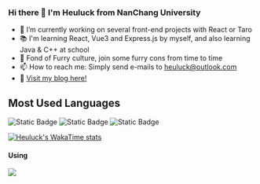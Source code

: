 ### Hi there 👋 I'm Heuluck from NanChang University
- 🔭 I’m currently working on several front-end projects with React or Taro
- 📚 I'm learning React, Vue3 and Express.js by myself, and also learning Java & C++ at school
- 🐾 Fond of Furry culture, join some furry cons from time to time
- 📫 How to reach me: Simply send e-mails to heuluck@outlook.com
- 🎈 [Visit my blog here!](https://heuluck.top/)
## Most Used Languages
![Static Badge](https://img.shields.io/badge/React-%23e6e6e6?style=for-the-badge&logo=react)
![Static Badge](https://img.shields.io/badge/Typescript-%236eb3ff?style=for-the-badge&logo=typescript)
![Static Badge](https://img.shields.io/badge/Node.js-%23006266?style=for-the-badge&logo=nodedotjs&logoColor=%2386BD20)

[![Heuluck's WakaTime stats](https://github-readme-stats.vercel.app/api/wakatime?username=Heuluck&layout=compact)](https://github.com/anuraghazra/github-readme-stats)
#### Using
<div>
  <img src="https://skillicons.dev/icons?i=react,typescript,nodejs,html,css,javascript,cpp,java,git&theme=dark" />
</div>

<!--
- Most Used Languages

![Most Used Languages](https://github-readme-stats.vercel.app/api/top-langs/?username=Heuluck&layout=donut)
`
**Heuluck/Heuluck** is a ✨ _special_ ✨ repository because its `README.md` (this file) appears on your GitHub profile.

Here are some ideas to get you started:

- 🔭 I’m currently working on ...
- 🌱 I’m currently learning ...
- 👯 I’m looking to collaborate on ...
- 🤔 I’m looking for help with ...
- 💬 Ask me about ...
- 📫 How to reach me: ...
- 😄 Pronouns: ...
- ⚡ Fun fact: ...
-->
